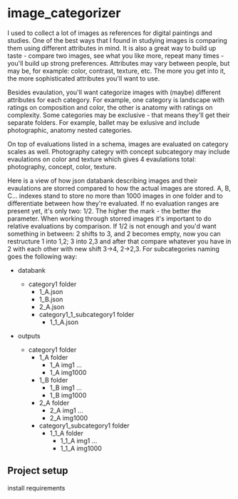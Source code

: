 # image_categorizer
I used to collect a lot of images as references for digital paintings and studies. One of the best 
ways that I found in studying images is comparing them using different attributes in mind.
It is also a great way to build up taste - compare two images, see what you like more, repeat many 
times - you'll build up strong preferences. Attributes may vary between people, but may be, for 
example: color, contrast, texture, etc. The more you get into it, the more sophisticated attributes 
you'll want to use.

Besides evaulation, you'll want categorize images with (maybe) different attributes
for each category. For example, one category is landscape with ratings on composition and color,
the other is anatomy with ratings on complexity. Some categories may be exclusive - that means
they'll get their separate folders. For example, ballet may be exlusive and include photographic,
anatomy nested categories.

On top of evaluations listed in a schema, images are evaluated on category scales as well.
Photography categry with concept subcategory may include evaulations on color and texture
which gives 4 evaulations total: photography, concept, color, texture.

Here is a view of how json databank describing images and their evaulations are storred compared to
how the actual images are stored. A, B, C... indexes stand to store no more than 1000 images in 
one folder and to differentiate between how they're evaluated. If no evaluation ranges are present 
yet, it's only two: 1/2. The higher the mark - the better the parameter. When working through
storred images it's important to do relative evaluations by comparison. If 1/2 is not enough and
you'd want something in between: 2 shifts to 3, and 2 becomes empty, now you can restructure 
1 into 1,2; 3 into 2,3 and after that compare whatever you have in 2 with each other with new shift 
3->4, 2->2,3.
For subcategories naming goes the following way: <category mark>_<subcategory mark>_<literal index>

- databank
    - category1 folder
        - 1_A.json
        - 1_B.json
        - 2_A.json
        - category1_1_subcategory1 folder
            - 1_1_A.json

- outputs
    - category1 folder
        - 1_A folder
            - 1_A img1
            ...
            - 1_A img1000
        - 1_B folder
            - 1_B img1
            ...
            - 1_B img1000
        - 2_A folder
            - 2_A img1
            ...
            - 2_A img1000
        - category1_subcategory1 folder
            - 1_1_A folder
                - 1_1_A img1
                ...
                - 1_1_A img1000

## Project setup
install requirements

